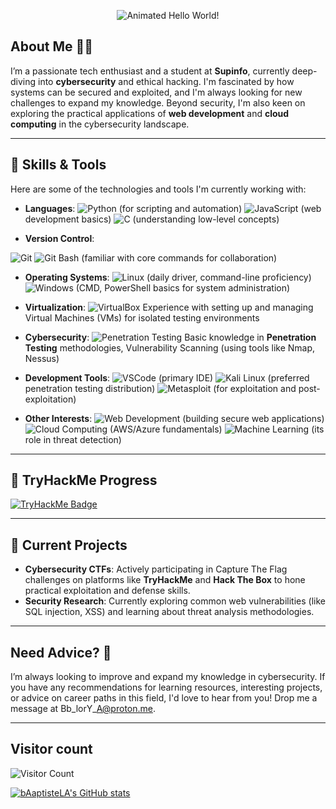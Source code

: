 <p align="center">
  <img src="https://readme-typing-svg.herokuapp.com?font=Fira+Code&size=22&pause=1000&color=green&center=true&vCenter=true&width=435&lines=Hello+world!;Welcome+on+my+GitHub!" alt="Animated Hello World!">
 </p>

 ## About Me 👨‍💻
 I’m a passionate tech enthusiast and a student at **Supinfo**, currently deep-diving into **cybersecurity** and ethical hacking. I'm fascinated by how systems can be secured and exploited, and I'm always looking for new challenges to expand my knowledge. Beyond security, I'm also keen on exploring the practical applications of **web development** and **cloud computing** in the cybersecurity landscape.

 ---

 ## 🚀 Skills & Tools
 Here are some of the technologies and tools I'm currently working with:

 - **Languages**:
  <img src="https://img.shields.io/badge/Python-3776AB?style=for-the-badge&logo=python&logoColor=white" alt="Python"> (for scripting and automation)
  <img src="https://img.shields.io/badge/JavaScript-F7DF1E?style=for-the-badge&logo=javascript&logoColor=black" alt="JavaScript"> (web development basics)
  <img src="https://img.shields.io/badge/C-00599C?style=for-the-badge&logo=c&logoColor=white" alt="C"> (understanding low-level concepts)

 - **Version Control**:
  <img src="https://img.shields.io/badge/Git-F05032?style=for-the-badge&logo=git&logoColor=white" alt="Git">
  <img src="https://img.shields.io/badge/Git_Bash-1F425F?style=for-the-badge&logo=git-bash&logoColor=white" alt="Git Bash"> (familiar with core commands for collaboration)

 - **Operating Systems**:
  <img src="https://img.shields.io/badge/Linux-FCC624?style=for-the-badge&logo=linux&logoColor=black" alt="Linux"> (daily driver, command-line proficiency)
  <img src="https://img.shields.io/badge/Windows-0078D6?style=for-the-badge&logo=windows&logoColor=white" alt="Windows"> (CMD, PowerShell basics for system administration)

 - **Virtualization**:
  <img src="https://img.shields.io/badge/VirtualBox-183A61?style=for-the-badge&logo=virtualbox&logoColor=white" alt="VirtualBox"> Experience with setting up and managing Virtual Machines (VMs) for isolated testing environments

 - **Cybersecurity**:
  <img src="https://img.shields.io/badge/Penetration%20Testing-black?style=for-the-badge&logo=hackthebox&logoColor=green" alt="Penetration Testing"> Basic knowledge in **Penetration Testing** methodologies, Vulnerability Scanning (using tools like Nmap, Nessus)

 - **Development Tools**:
  <img src="https://img.shields.io/badge/VSCode-007ACC?style=for-the-badge&logo=vscode&logoColor=white" alt="VSCode"> (primary IDE)
  <img src="https://img.shields.io/badge/Kali_Linux-4C8D3C?style=for-the-badge&logo=kalilinux&logoColor=white" alt="Kali Linux"> (preferred penetration testing distribution)
  <img src="https://img.shields.io/badge/Metasploit-E10000?style=for-the-badge&logo=metasploit&logoColor=white" alt="Metasploit"> (for exploitation and post-exploitation)

 - **Other Interests**:
  <img src="https://img.shields.io/badge/Web%20Development-000000?style=for-the-badge&logo=html5&logoColor=E34F26" alt="Web Development"> (building secure web applications)
  <img src="https://img.shields.io/badge/Cloud%20Computing-white?style=for-the-badge&logo=amazon-aws&logoColor=232F3E" alt="Cloud Computing"> (AWS/Azure fundamentals)
  <img src="https://img.shields.io/badge/Machine%20Learning-F9AB00?style=for-the-badge&logo=tensorflow&logoColor=white" alt="Machine Learning"> (its role in threat detection)

 ---

 ## 🏅 TryHackMe Progress
 [![TryHackMe Badge](https://tryhackme-badges.s3.amazonaws.com/bloryamara.png)](https://tryhackme.com/p/bloryamara)

 ---

 ## 🚧 Current Projects
 - **Cybersecurity CTFs**: Actively participating in Capture The Flag challenges on platforms like **TryHackMe** and **Hack The Box** to hone practical exploitation and defense skills.
 - **Security Research**: Currently exploring common web vulnerabilities (like SQL injection, XSS) and learning about threat analysis methodologies.

 ---

 ## Need Advice? 💬
 I’m always looking to improve and expand my knowledge in cybersecurity. If you have any recommendations for learning resources, interesting projects, or advice on career paths in this field, I'd love to hear from you! Drop me a message at Bb\_lorY\_A@proton.me.

 ---

 ## Visitor count
 <img src="https://profile-counter.glitch.me/bAaptisteLA/count.svg" alt="Visitor Count" />

 [![bAaptisteLA's GitHub stats](https://github-readme-stats.vercel.app/api?username=bAaptisteLA&show_icons=true&theme=tokyonight)](https://github.com/bAaptisteLA/github-readme-stats)
